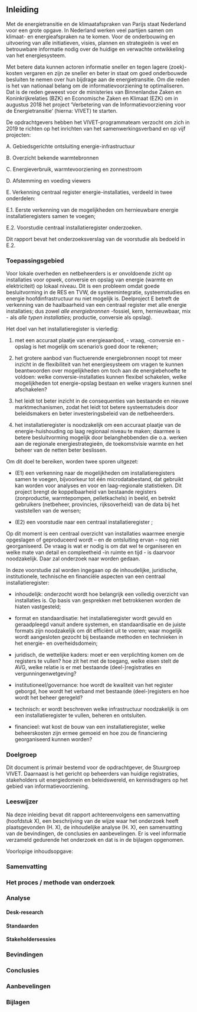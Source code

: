 Inleiding
---------

Met de energietransitie en de klimaatafspraken van Parijs staat Nederland voor
een grote opgave. In Nederland werken veel partijen samen om klimaat- en
energieafspraken na te komen. Voor de onderbouwing en uitvoering van alle
initiatieven, visies, plannen en strategieën is veel en betrouwbare informatie
nodig over de huidige en verwachte ontwikkeling van het energiesysteem.

Met betere data kunnen actoren informatie sneller en tegen lagere (zoek)-kosten
vergaren en zijn ze sneller en beter in staat om goed onderbouwde besluiten te
nemen over hun bijdrage aan de energietransitie. Om die reden is het van
nationaal belang om de informatievoorziening te optimaliseren. Dat is de reden
geweest voor de ministeries van Binnenlandse Zaken en Koninkrijkrelaties (BZK)
en Economische Zaken en Klimaat (EZK) om in augustus 2018 het project
‘Verbetering van de Informatievoorziening voor de Energietransitie’ (hierna:
VIVET) te starten.

De opdrachtgevers hebben het VIVET-programmateam verzocht om zich in 2019 te
richten op het inrichten van het samenwerkingsverband en op vijf projecten:

A. Gebiedsgerichte ontsluiting energie-infrastructuur

B. Overzicht bekende warmtebronnen

C. Energieverbruik, warmtevoorziening en zonnestroom

D. Afstemming en voeding viewers

E. Verkenning centraal register energie-installaties, verdeeld in twee
onderdelen:

E.1. Eerste verkenning van de mogelijkheden om hernieuwbare energie
installatieregisters samen te voegen;

E.2. Voorstudie centraal installatieregister onderzoeken.

Dit rapport bevat het onderzoeksverslag van de voorstudie als bedoeld in E.2.

### Toepassingsgebied

Voor lokale overheden en netbeheerders is er onvoldoende zicht op installaties
voor opwek, conversie en opslag van energie (warmte en elektriciteit) op lokaal
niveau. Dit is een probleem omdat goede besluitvorming in de RES en TVW, de
systeemintegratie, systeemstudies en energie hoofdinfrastructuur nu niet
mogelijk is. Deelproject E betreft de verkenning van de haalbaarheid van een
centraal register met alle energie installaties; dus zowel *alle energiebronnen*
-fossiel, kern, hernieuwbaar, mix - als *alle typen installaties*; productie,
conversie als opslag).

Het doel van het installatieregister is vierledig:

1.  met een accuraat plaatje van energieaanbod, - vraag, -conversie en -opslag
    is het mogelijk om scenario’s goed door te rekenen;

2.  het grotere aanbod van fluctuerende energiebronnen noopt tot meer inzicht in
    de flexibiliteit van het energiesysteem om vragen te kunnen beantwoorden
    over mogelijkheden om toch aan de energiebehoefte te voldoen: welke
    conversie-installaties kunnen flexibel schakelen, welke mogelijkheden tot
    energie-opslag bestaan en welke vragers kunnen snel afschakelen?

3.  het leidt tot beter inzicht in de consequenties van bestaande en nieuwe
    marktmechanismen, zodat het leidt tot betere systeemstudeis door
    beleidsmakers en beter investeringsbeleid van de netbeheerders.

4.  het installatieregister is noodzakelijk om een accuraat plaatje van de
    energie-huishouding op laag regionaal niveau te maken; daarmee is betere
    besluitvorming mogelijk door belanghebbenden die o.a. werken aan de
    regionale energiestrategieën, de toekomstvisie warmte en het beheer van de
    netten beter beslissen.

Om dit doel te bereiken, worden twee sporen uitgezet:

-   (E1) een verkenning naar de mogelijkheden om installatieregisters samen te
    voegen, bijvoorkeur tot één microdatabestand, dat gebruikt kan worden voor
    analyses en voor en laag-regionale statistieken. Dit project brengt de
    koppelbaarheid van bestaande registers (zonproductie, warmtepompen,
    pelletkachels) in beeld, en betrekt gebruikers (netbeheer, provincies,
    rijksoverheid) van de data bij het vaststellen van de wensen;

-   (E2) een voorstudie naar een centraal installatieregister ;

Op dit moment is een centraal overzicht van installaties waarmee energie
opgeslagen of geproduceerd wordt – en de ontsluiting ervan – nog niet
georganiseerd. De vraag is wat er nodig is om dat wel te organiseren en welke
mate van detail en compleetheid -in ruimte en tijd - is daarvoor noodzakelijk.
Daar zal onderzoek naar worden gedaan.

In deze voorstudie zal worden ingegaan op de inhoudelijke, juridische,
institutionele, technische en financiële aspecten van een centraal
installatieregister:

-   inhoudelijk: onderzocht wordt hoe belangrijk een volledig overzicht van
    installaties is. Op basis van gesprekken met betrokkenen worden de hiaten
    vastgesteld;

-   format en standaardisatie: het installatieregister wordt gevuld en
    geraadpleegd vanuit andere systemen, en standaardisatie en de juiste formats
    zijn noodzakelijk om dit efficiënt uit te voeren; waar mogelijk wordt
    aangesloten gezocht bij bestaande methoden en technieken in het energie- en
    overheidsdomein;

-   juridisch, de wettelijke kaders: moet er een verplichting komen om de
    registers te vullen? hoe zit het met de toegang, welke eisen stelt de AVG,
    welke relatie is er met bestaande (deel-)registraties en
    vergunningenwetgeving?

-   institutioneel/governance: hoe wordt de kwaliteit van het register geborgd,
    hoe wordt het verband met bestaande (deel-)registers en hoe wordt het beheer
    geregeld?

-   technisch: er wordt beschreven welke infrastructuur noodzakelijk is om een
    installatieregister te vullen, beheren en ontsluiten.

-   financieel: wat kost de bouw van een installatieregister, welke
    beheerskosten zijn ermee gemoeid en hoe zou de financiering georganiseerd
    kunnen worden?

### Doelgroep

Dit document is primair bestemd voor de opdrachtgever, de Stuurgroep VIVET.
Daarnaast is het gericht op beheerders van huidige registraties, stakeholders
uit energiedomein en beleidswereld, en kennisdragers op het gebied van
informatievoorziening.

### Leeswijzer

Na deze inleiding bevat dit rapport achtereenvolgens een samenvatting (hoofdstuk
X), een beschrijving van de wijze waar het onderzoek heeft plaatsgevonden (H.
X), de inhoudelijke analyse (H. X), een samenvatting van de bevindingen, de
conclusies en aanbevelingen. Er is veel informatie verzameld gedurende het
onderzoek en dat is in de bijlagen opgenomen.

Voorlopige inhoudsopgave:

### Samenvatting

### Het proces / methode van onderzoek

### Analyse

#### Desk-research

#### Standaarden

#### Stakeholdersessies

### Bevindingen

### Conclusies

### Aanbevelingen

### Bijlagen
